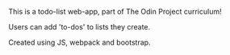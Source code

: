 This is a todo-list web-app, part of The Odin Project curriculum!

Users can add 'to-dos' to lists they create. 

Created using JS, webpack and bootstrap.